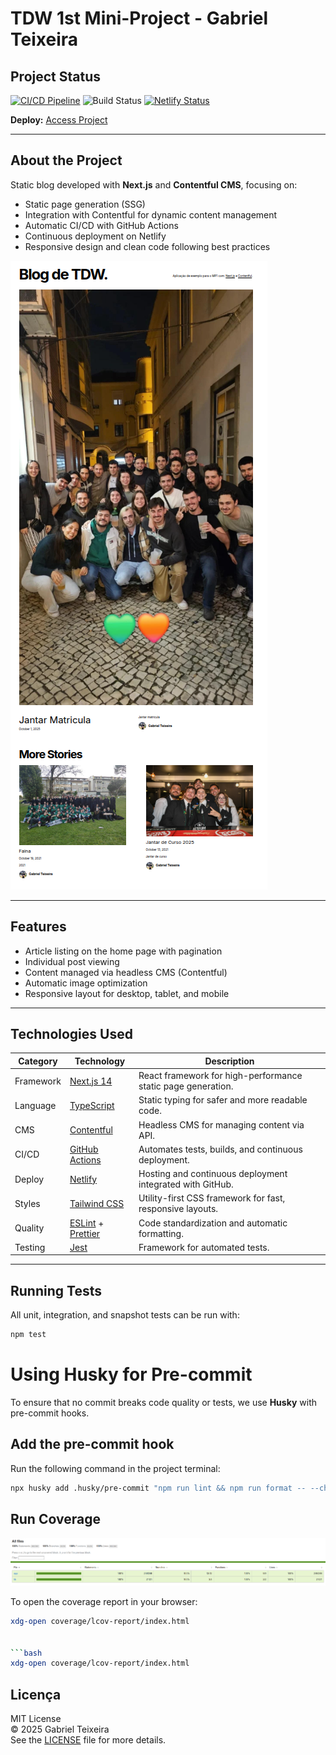 # TDW 1st Mini-Project - Gabriel Teixeira

## Project Status

[![CI/CD Pipeline](https://github.com/GabrielTeixei/tdw-mp1-Gabriel-Teixeira/actions/workflows/ci-cd.yml/badge.svg)](https://github.com/GabrielTeixei/tdw-mp1-Gabriel-Teixeira/actions/workflows/ci-cd.yml)
![Build Status](https://github.com/GabrielTeixei/tdw-mp1-Gabriel-Teixeira/actions/workflows/test.yml/badge.svg?branch=main)
[![Netlify Status](https://api.netlify.com/api/v1/badges/e39a2055-a018-4963-a4ba-d4402eb1fd7e/deploy-status)](https://tdw-mp1-gabriel-teixeira.tdw-mctw.pt/)

**Deploy:** [Access Project](https://tdw-mp1-gabriel-teixeira.tdw-mctw.pt/)

---

## About the Project

Static blog developed with **Next.js** and **Contentful CMS**, focusing on:

- Static page generation (SSG)
- Integration with Contentful for dynamic content management
- Automatic CI/CD with GitHub Actions
- Continuous deployment on Netlify
- Responsive design and clean code following best practices

![Blog Screenshot](readme_assets/Blog.png)

---

## Features

- Article listing on the home page with pagination
- Individual post viewing
- Content managed via headless CMS (Contentful)
- Automatic image optimization
- Responsive layout for desktop, tablet, and mobile

---

## Technologies Used

| Category | Technology | Description |
|----------|------------|------------|
| Framework | [Next.js 14](https://nextjs.org/) | React framework for high-performance static page generation. |
| Language  | [TypeScript](https://www.typescriptlang.org/) | Static typing for safer and more readable code. |
| CMS       | [Contentful](https://www.contentful.com/) | Headless CMS for managing content via API. |
| CI/CD     | [GitHub Actions](https://github.com/features/actions) | Automates tests, builds, and continuous deployment. |
| Deploy    | [Netlify](https://www.netlify.com/) | Hosting and continuous deployment integrated with GitHub. |
| Styles    | [Tailwind CSS](https://tailwindcss.com/) | Utility-first CSS framework for fast, responsive layouts. |
| Quality   | [ESLint](https://eslint.org/) + [Prettier](https://prettier.io/) | Code standardization and automatic formatting. |
| Testing   | [Jest](https://jestjs.io/) | Framework for automated tests. |

---

## Running Tests

All unit, integration, and snapshot tests can be run with:

```bash
npm test
```
# Using Husky for Pre-commit

To ensure that no commit breaks code quality or tests, we use **Husky** with pre-commit hooks.

## Add the pre-commit hook

Run the following command in the project terminal:

```bash
npx husky add .husky/pre-commit "npm run lint && npm run format -- --check && npm test"
```
## Run Coverage

![Coverage Screenshot](readme_assets/coverage.png)

To open the coverage report in your browser:

```bash
xdg-open coverage/lcov-report/index.html


```bash
xdg-open coverage/lcov-report/index.html
```

## Licença

MIT License  
© 2025 Gabriel Teixeira  
See the [LICENSE](LICENSE) file for more details.

